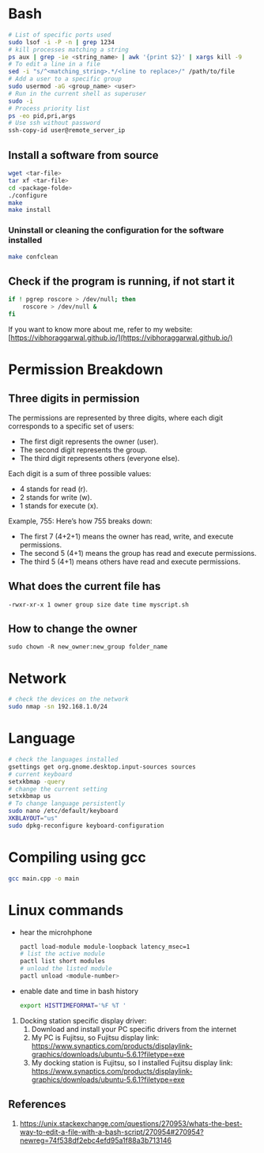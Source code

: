 # Bash

```bash
# List of specific ports used
sudo lsof -i -P -n | grep 1234
# kill processes matching a string
ps aux | grep -ie <string_name> | awk '{print $2}' | xargs kill -9
# To edit a line in a file
sed -i "s/^<matching_string>.*/<line to replace>/" /path/to/file
# Add a user to a specific group
sudo usermod -aG <group_name> <user>
# Run in the current shell as superuser
sudo -i
# Process priority list
ps -eo pid,pri,args
# Use ssh without password
ssh-copy-id user@remote_server_ip
```

## Install a software from source

```bash
wget <tar-file>
tar xf <tar-file>
cd <package-folde>
./configure
make
make install
```

### Uninstall or cleaning the configuration for the software installed

```bash
make confclean
```

## Check if the program is running, if not start it

```bash
if ! pgrep roscore > /dev/null; then
    roscore > /dev/null &
fi
```

If you want to know more about me, refer to my website: [https://vibhoraggarwal.github.io/](https://vibhoraggarwal.github.io/)

# Permission Breakdown

## Three digits in permission

The permissions are represented by three digits, where each digit corresponds to a specific set of users:

- The first digit represents the owner (user).
- The second digit represents the group.
- The third digit represents others (everyone else).

Each digit is a sum of three possible values:

- 4 stands for read (r).
- 2 stands for write (w).
- 1 stands for execute (x).

Example, 755: Here’s how 755 breaks down:

- The first 7 (4+2+1) means the owner has read, write, and execute permissions.
- The second 5 (4+1) means the group has read and execute permissions.
- The third 5 (4+1) means others have read and execute permissions.

## What does the current file has

`-rwxr-xr-x 1 owner group size date time myscript.sh`

## How to change the owner

`sudo chown -R new_owner:new_group folder_name`

# Network

```bash
# check the devices on the network
sudo nmap -sn 192.168.1.0/24
```

# Language

```bash
# check the languages installed
gsettings get org.gnome.desktop.input-sources sources
# current keyboard
setxkbmap -query
# change the current setting
setxkbmap us
# To change language persistently
sudo nano /etc/default/keyboard
XKBLAYOUT="us"
sudo dpkg-reconfigure keyboard-configuration
```

# Compiling using gcc

```bash
gcc main.cpp -o main
```

# Linux commands

- hear the microhphone

    ```bash
    pactl load-module module-loopback latency_msec=1
    # list the active module
    pactl list short modules
    # unload the listed module
    pactl unload <module-number>
    ```

- enable date and time in bash history

    ```bash
    export HISTTIMEFORMAT='%F %T '
    ```

1. Docking station  specific display driver:
    1. Download and install your PC specific drivers from the internet
    2. My PC is Fujitsu, so Fujitsu display link: <https://www.synaptics.com/products/displaylink-graphics/downloads/ubuntu-5.6.1?filetype=exe>
    3. My docking station  is Fujitsu, so I installed Fujitsu display link: <https://www.synaptics.com/products/displaylink-graphics/downloads/ubuntu-5.6.1?filetype=exe>

## References

1. <https://unix.stackexchange.com/questions/270953/whats-the-best-way-to-edit-a-file-with-a-bash-script/270954#270954?newreg=74f538df2ebc4efd95a1f88a3b713146>
